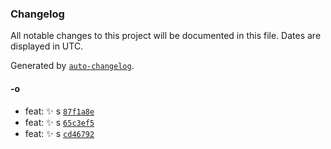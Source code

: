 ### Changelog

All notable changes to this project will be documented in this file. Dates are displayed in UTC.

Generated by [`auto-changelog`](https://github.com/CookPete/auto-changelog).

#### -o

- feat: :sparkles: s [`87f1a8e`](https://github.com/GurdipS5/PortfolioWebsite/commit/87f1a8ea3acfe7c8c30ce829b6527dee864d437f)
- feat: :sparkles: s [`65c3ef5`](https://github.com/GurdipS5/PortfolioWebsite/commit/65c3ef5e9d830f564aa7931d9056469a8a8b0b44)
- feat: :sparkles: s [`cd46792`](https://github.com/GurdipS5/PortfolioWebsite/commit/cd46792ea35915ed7fcc68bdb57209802c9f687e)
